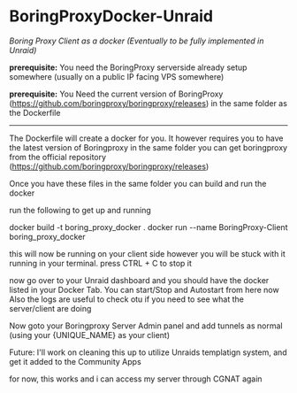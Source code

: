 # BoringProxyDocker-Unraid
_Boring Proxy Client as a docker (Eventually to be fully implemented in Unraid)_

**prerequisite:** You need the BoringProxy serverside already setup somewhere (usually on a public IP facing VPS somewhere)

**prerequisite:** You Need the current version of BoringProxy (https://github.com/boringproxy/boringproxy/releases) in the same folder as the Dockerfile

-----------------------------

The Dockerfile will create a docker for you. It however requires you to have the latest version of Boringproxy in the same folder
you can get boringproxy from the official repository (https://github.com/boringproxy/boringproxy/releases)

Once you have these files in the same folder you can build and run the docker

run the following to get up and running

docker build -t boring_proxy_docker .
docker run --name BoringProxy-Client boring_proxy_docker

this will now be running on your client side
however you will be stuck with it running in your terminal. 
press CTRL + C to stop it

now go over to your Unraid dashboard and you should have the docker listed in your Docker Tab.
You can start/Stop and Autostart from here now
Also the logs are useful to check otu if you need to see what the server/client are doing


Now goto your Boringproxy Server Admin panel and add tunnels as normal (using your {UNIQUE_NAME} as your client)


Future: 
I'll work on cleaning this up to utilize Unraids templatign system, and get it added to the Community Apps

for now, this works and i can access my server through CGNAT again



